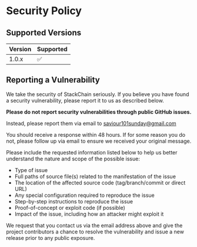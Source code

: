 # Security Policy

## Supported Versions

| Version | Supported          |
| ------- | ------------------ |
| 1.0.x   | :white_check_mark: |

## Reporting a Vulnerability

We take the security of StackChain seriously. If you believe you have found a security vulnerability, please report it to us as described below.

**Please do not report security vulnerabilities through public GitHub issues.**

Instead, please report them via email to saviour101sunday@gmail.com

You should receive a response within 48 hours. If for some reason you do not, please follow up via email to ensure we received your original message.

Please include the requested information listed below to help us better understand the nature and scope of the possible issue:

- Type of issue
- Full paths of source file(s) related to the manifestation of the issue
- The location of the affected source code (tag/branch/commit or direct URL)
- Any special configuration required to reproduce the issue
- Step-by-step instructions to reproduce the issue
- Proof-of-concept or exploit code (if possible)
- Impact of the issue, including how an attacker might exploit it

We request that you contact us via the email address above and give the project contributors a chance to resolve the vulnerability and issue a new release prior to any public exposure.
